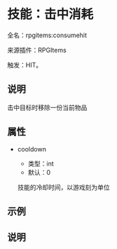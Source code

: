 # 技能：击中消耗

<!-- 本文件是通过游戏内 `/rpgitem gen-wiki` 命令生成的。 -->
<!-- 请只在对应的 "beginCustomXXXX" 与 "endCustomXXXX" 间编辑。  -->
<!-- 如果您想修改技能或其属性的描述， -->
<!-- 请修改 "resources/lang/zh_CN.yml" 中对应的项。 -->

全名：rpgitems:consumehit

来源插件：RPGItems

触发：HIT。

<!-- beginCustomHeader -->
<!-- endCustomHeader -->

## 说明

击中目标时移除一份当前物品
<!-- beginCustomDescription -->
<!-- endCustomDescription -->

## 属性

* cooldown

  * 类型：int
  * 默认：0

  技能的冷却时间，以游戏刻为单位


<!-- beginCustomProperties -->
<!-- endCustomProperties -->

## 示例

<!-- beginCustomExample -->
<!-- endCustomExample -->

## 说明

<!-- beginCustomNote -->
<!-- endCustomNote -->